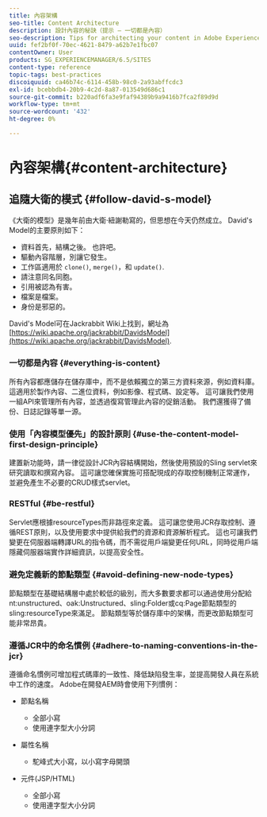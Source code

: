 ```yaml
---
title: 內容架構
seo-title: Content Architecture
description: 設計內容的秘訣（提示 — 一切都是內容）
seo-description: Tips for architecting your content in Adobe Experience Manager (AEM). (hint - everything is content)
uuid: fef2bf0f-70ec-4621-8479-a62b7e1fbc07
contentOwner: User
products: SG_EXPERIENCEMANAGER/6.5/SITES
content-type: reference
topic-tags: best-practices
discoiquuid: ca46b74c-6114-458b-98c0-2a93abffcdc3
exl-id: bcebbdb4-20b9-4c2d-8a87-013549d686c1
source-git-commit: b220adf6fa3e9faf94389b9a9416b7fca2f89d9d
workflow-type: tm+mt
source-wordcount: '432'
ht-degree: 0%

---
```


# 內容架構{#content-architecture}

## 追隨大衛的模式 {#follow-david-s-model}

《大衛的模型》是幾年前由大衛·紐謝勒寫的，但思想在今天仍然成立。 David&#39;s Model的主要原則如下：

* 資料首先，結構之後。 也許吧。
* 驅動內容階層，別讓它發生。
* 工作區適用於 `clone()`, `merge()`，和 `update()`.
* 請注意同名同胞。
* 引用被認為有害。
* 檔案是檔案。
* 身份是邪惡的。

David&#39;s Model可在Jackrabbit Wiki上找到，網址為 [https://wiki.apache.org/jackrabbit/DavidsModel](https://wiki.apache.org/jackrabbit/DavidsModel).

### 一切都是內容 {#everything-is-content}

所有內容都應儲存在儲存庫中，而不是依賴獨立的第三方資料來源，例如資料庫。 這適用於製作內容、二進位資料，例如影像、程式碼、設定等。 這可讓我們使用一組API來管理所有內容，並透過復寫管理此內容的促銷活動。 我們還獲得了備份、日誌記錄等單一源。

### 使用「內容模型優先」的設計原則 {#use-the-content-model-first-design-principle}

建置新功能時，請一律從設計JCR內容結構開始，然後使用預設的Sling servlet來研究讀取和撰寫內容。 這可讓您確保實施可搭配現成的存取控制機制正常運作，並避免產生不必要的CRUD樣式servlet。

### RESTful {#be-restful}

Servlet應根據resourceTypes而非路徑來定義。 這可讓您使用JCR存取控制、遵循REST原則，以及使用要求中提供給我們的資源和資源解析程式。 這也可讓我們變更在伺服器端轉譯URL的指令碼，而不需從用戶端變更任何URL，同時從用戶端隱藏伺服器端實作詳細資訊，以提高安全性。

### 避免定義新的節點類型 {#avoid-defining-new-node-types}

節點類型在基礎結構層中處於較低的級別，而大多數要求都可以通過使用分配給nt:unstructured、oak:Unstructured、sling:Folder或cq:Page節點類型的sling:resourceType來滿足。 節點類型等於儲存庫中的架構，而更改節點類型可能非常昂貴。

### 遵循JCR中的命名慣例 {#adhere-to-naming-conventions-in-the-jcr}

遵循命名慣例可增加程式碼庫的一致性、降低缺陷發生率，並提高開發人員在系統中工作的速度。 Adobe在開發AEM時會使用下列慣例：

* 節點名稱

   * 全部小寫
   * 使用連字型大小分詞

* 屬性名稱

   * 駝峰式大小寫，以小寫字母開頭

* 元件(JSP/HTML)

   * 全部小寫
   * 使用連字型大小分詞
